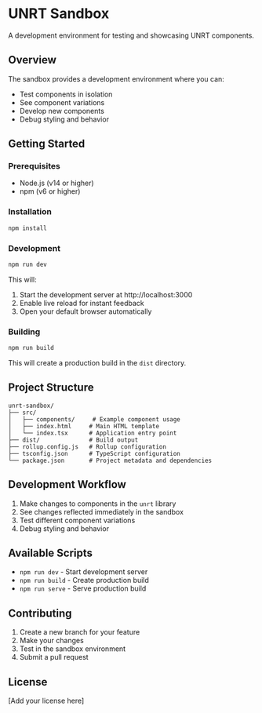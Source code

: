 # UNRT Sandbox

A development environment for testing and showcasing UNRT components.

## Overview

The sandbox provides a development environment where you can:

- Test components in isolation
- See component variations
- Develop new components
- Debug styling and behavior

## Getting Started

### Prerequisites

- Node.js (v14 or higher)
- npm (v6 or higher)

### Installation

```bash
npm install
```

### Development

```bash
npm run dev
```

This will:

1. Start the development server at http://localhost:3000
2. Enable live reload for instant feedback
3. Open your default browser automatically

### Building

```bash
npm run build
```

This will create a production build in the `dist` directory.

## Project Structure

```
unrt-sandbox/
├── src/
│   ├── components/     # Example component usage
│   ├── index.html     # Main HTML template
│   └── index.tsx      # Application entry point
├── dist/              # Build output
├── rollup.config.js   # Rollup configuration
├── tsconfig.json      # TypeScript configuration
└── package.json       # Project metadata and dependencies
```

## Development Workflow

1. Make changes to components in the `unrt` library
2. See changes reflected immediately in the sandbox
3. Test different component variations
4. Debug styling and behavior

## Available Scripts

- `npm run dev` - Start development server
- `npm run build` - Create production build
- `npm run serve` - Serve production build

## Contributing

1. Create a new branch for your feature
2. Make your changes
3. Test in the sandbox environment
4. Submit a pull request

## License

[Add your license here]
